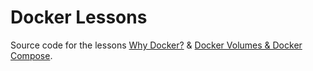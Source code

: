 # Docker Lessons

Source code for the lessons [Why Docker?](https://datasciencesouth.com/lesson/why-docker) & [Docker Volumes & Docker Compose](https://datasciencesouth.com/lesson/docker-volumes-compose).
